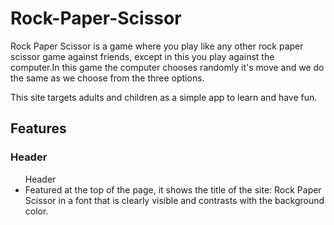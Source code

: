 # Rock-Paper-Scissor

Rock Paper Scissor is a game where you play like any other rock paper scissor game against friends, except in this you play against the computer.In this game the computer chooses randomly it's move and we do the same as we choose from the three options.

This site targets adults and children as a simple app to learn and have fun.


<h2>Features</h2>

<h3>Header</h3>

<ul>Header
<li>Featured at the top of the page, it shows the title of the site: Rock Paper Scissor in a font that is clearly visible and contrasts with the background color.</li>

</ul>
